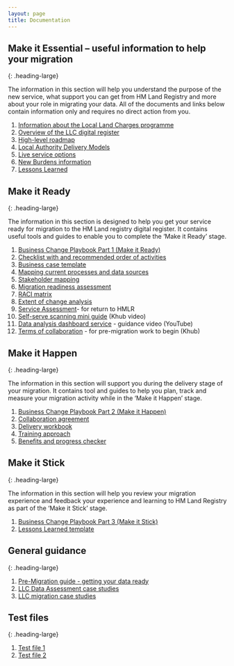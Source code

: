 ```yaml
---
layout: page
title: Documentation
---
```


## Make it Essential – useful information to help your migration
{: .heading-large} 

The information in this section will help you understand the purpose of the new service, what support you can get from HM Land Registry and more about your role in migrating your data. All of the documents and links below contain information only and requires no direct action from you. 

<ol class='list list-number'>
    <li><a href="/">Information about the Local Land Charges programme</a></li>
    <li><a href="/">Overview of the LLC digital register</a></li>
    <li><a href="/">High-level roadmap</a></li>
    <li><a href="/">Local Authority Delivery Models</a></li>
    <li><a href="/">Live service options</a></li>
    <li><a href="/">New Burdens information</a></li>
    <li><a href="/">Lessons Learned</a></li>
</ol>

## Make it Ready
{: .heading-large}

The information in this section is designed to help you get your service ready for migration to the HM Land registry digital register. It contains useful tools and guides to enable you to complete the ‘Make it Ready’ stage. 

<ol class='list list-number'>
    <li><a href="/">Business Change Playbook Part 1 (Make it Ready)</a></li>
    <li><a href="/">Checklist with and recommended order of activities</a></li>
    <li><a href="/">Business case template</a></li>
    <li><a href="/">Mapping current processes and data sources</a></li>
    <li><a href="/">Stakeholder mapping</a></li>
    <li><a href="/">Migration readiness assessment</a></li>
    <li><a href="/">RACI matrix</a></li>
    <li><a href="/">Extent of change analysis</a></li>
    <li><a href="/">Service Assessment</a>- for return to HMLR</li>
    <li><a href="/">Self-serve scanning mini guide</a> (Khub video)</li>
    <li><a href="/">Data analysis dashboard service</a> - guidance video (YouTube)</li>
    <li><a href="/">Terms of collaboration</a> - for pre-migration work to begin (Khub)</li>
</ol>

## Make it Happen
{: .heading-large}

The information in this section will support you during the delivery stage of your migration. It contains tool and guides to help you plan, track and measure your migration activity while in the ‘Make it Happen’ stage.

<ol class='list list-number'>
    <li><a href='/'>Business Change Playbook Part 2 (Make it Happen)</a></li>
    <li><a href='/'>Collaboration agreement</a></li>
    <li><a href='/'>Delivery workbook</a></li>
    <li><a href='/'>Training approach</a></li>
    <li><a href='/'>Benefits and progress checker</a></li>
</ol>

## Make it Stick
{: .heading-large}

The information in this section will help you review your migration experience and feedback your experience and learning to HM Land Registry as part of the ‘Make it Stick’ stage. 

<ol class='list list-number'>
    <li><a href='/'>Business Change Playbook Part 3 (Make it Stick)</a></li>
    <li><a href='/'>Lessons Learned template</a></li>
</ol>

## General guidance
{: .heading-large}

<ol class='list list-bullet'>
    <li><a href='/'>Pre-Migration guide - getting your data ready</a></li>
    <li><a href='/'>LLC Data Assessment case studies</a></li>
    <li><a href='/'>LLC migration case studies</a></li>
</ol>

## Test files
{: .heading-large}

<ol class='list list-bullet'>
    <li><a href='https://raw.githubusercontent.com/Louis331/Louis331.github.io/master/files/test.txt'>Test file 1</a></li>
    <li><a href='https://github.com/Louis331/Louis331.github.io/blob/master/files/Idle_Miner_Guide.pdf'>Test file 2</a></li>
</ol>

